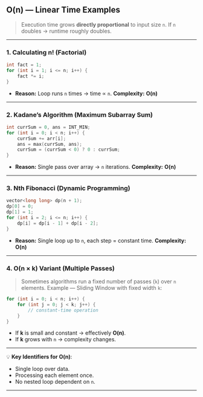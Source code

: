 ## **O(n) — Linear Time Examples**

> Execution time grows **directly proportional** to input size `n`.
> If `n` doubles → runtime roughly doubles.

---

### **1. Calculating n! (Factorial)**

```cpp
int fact = 1;
for (int i = 1; i <= n; i++) {
    fact *= i;
}
```

* **Reason:** Loop runs `n` times → time ∝ `n`.
  **Complexity:** **O(n)**

---

### **2. Kadane’s Algorithm (Maximum Subarray Sum)**

```cpp
int currSum = 0, ans = INT_MIN;
for (int i = 0; i < n; i++) {
    currSum += arr[i];
    ans = max(currSum, ans);
    currSum = (currSum < 0) ? 0 : currSum;
}
```

* **Reason:** Single pass over array → `n` iterations.
  **Complexity:** **O(n)**

---

### **3. Nth Fibonacci (Dynamic Programming)**

```cpp
vector<long long> dp(n + 1);
dp[0] = 0;
dp[1] = 1;
for (int i = 2; i <= n; i++) {
    dp[i] = dp[i - 1] + dp[i - 2];
}
```

* **Reason:** Single loop up to `n`, each step = constant time.
  **Complexity:** **O(n)**

---

### **4. O(n × k) Variant (Multiple Passes)**

> Sometimes algorithms run a fixed number of passes (`k`) over `n` elements.
> Example — Sliding Window with fixed width `k`:

```cpp
for (int i = 0; i < n; i++) {
    for (int j = 0; j < k; j++) {
        // constant-time operation
    }
}
```

* If **k** is small and constant → effectively **O(n)**.
* If **k** grows with `n` → complexity changes.

---

💡 **Key Identifiers for O(n)**:

* Single loop over data.
* Processing each element once.
* No nested loop dependent on `n`.

---
